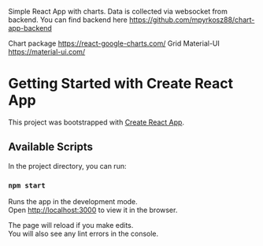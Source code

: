 Simple React App with charts.
Data is collected via websocket from backend.
You can find backend here https://github.com/mpyrkosz88/chart-app-backend

Chart package https://react-google-charts.com/
Grid Material-UI https://material-ui.com/


# Getting Started with Create React App

This project was bootstrapped with [Create React App](https://github.com/facebook/create-react-app).

## Available Scripts

In the project directory, you can run:

### `npm start`

Runs the app in the development mode.\
Open [http://localhost:3000](http://localhost:3000) to view it in the browser.

The page will reload if you make edits.\
You will also see any lint errors in the console.


